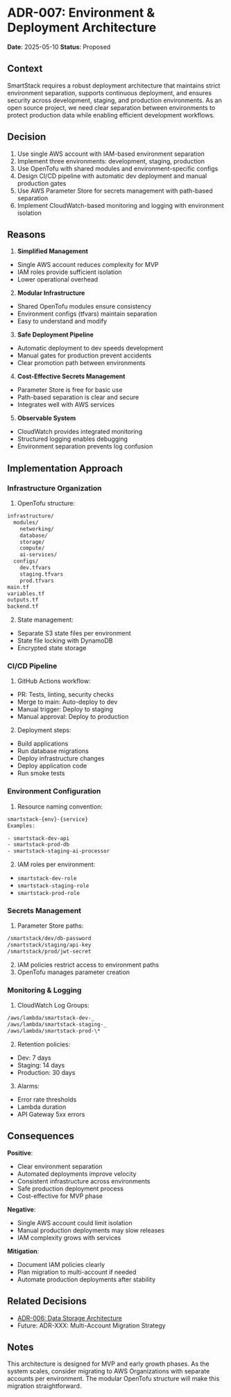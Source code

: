 # ADR-007: Environment & Deployment Architecture

**Date**: 2025-05-10
**Status**: Proposed

## Context

SmartStack requires a robust deployment architecture that maintains strict environment separation, supports continuous deployment, and ensures security across development, staging, and production environments. As an open source project, we need clear separation between environments to protect production data while enabling efficient development workflows.

## Decision

1. Use single AWS account with IAM-based environment separation
1. Implement three environments: development, staging, production
1. Use OpenTofu with shared modules and environment-specific configs
1. Design CI/CD pipeline with automatic dev deployment and manual production gates
1. Use AWS Parameter Store for secrets management with path-based separation
1. Implement CloudWatch-based monitoring and logging with environment isolation

## Reasons

1. **Simplified Management**

- Single AWS account reduces complexity for MVP
- IAM roles provide sufficient isolation
- Lower operational overhead

2. **Modular Infrastructure**

- Shared OpenTofu modules ensure consistency
- Environment configs (tfvars) maintain separation
- Easy to understand and modify

3. **Safe Deployment Pipeline**

- Automatic deployment to dev speeds development
- Manual gates for production prevent accidents
- Clear promotion path between environments

4. **Cost-Effective Secrets Management**

- Parameter Store is free for basic use
- Path-based separation is clear and secure
- Integrates well with AWS services

5. **Observable System**

- CloudWatch provides integrated monitoring
- Structured logging enables debugging
- Environment separation prevents log confusion

## Implementation Approach

### Infrastructure Organization

1. OpenTofu structure:

```bash
infrastructure/
  modules/
    networking/
    database/
    storage/
    compute/
    ai-services/
  configs/
    dev.tfvars
    staging.tfvars
    prod.tfvars
main.tf
variables.tf
outputs.tf
backend.tf
```

2. State management:

- Separate S3 state files per environment
- State file locking with DynamoDB
- Encrypted state storage

### CI/CD Pipeline

1. GitHub Actions workflow:

- PR: Tests, linting, security checks
- Merge to main: Auto-deploy to dev
- Manual trigger: Deploy to staging
- Manual approval: Deploy to production

2. Deployment steps:

- Build applications
- Run database migrations
- Deploy infrastructure changes
- Deploy application code
- Run smoke tests

### Environment Configuration

1. Resource naming convention:

```bash
smartstack-{env}-{service}
Examples:

- smartstack-dev-api
- smartstack-prod-db
- smartstack-staging-ai-processor
```

2. IAM roles per environment:

- `smartstack-dev-role`
- `smartstack-staging-role`
- `smartstack-prod-role`

### Secrets Management

1. Parameter Store paths:

```bash
/smartstack/dev/db-password
/smartstack/staging/api-key
/smartstack/prod/jwt-secret
```

2. IAM policies restrict access to environment paths
3. OpenTofu manages parameter creation

### Monitoring & Logging

1. CloudWatch Log Groups:

```bash
/aws/lambda/smartstack-dev-_
/aws/lambda/smartstack-staging-_
/aws/lambda/smartstack-prod-\*
```

2. Retention policies:

- Dev: 7 days
- Staging: 14 days
- Production: 30 days

3. Alarms:

- Error rate thresholds
- Lambda duration
- API Gateway 5xx errors

## Consequences

**Positive**:

- Clear environment separation
- Automated deployments improve velocity
- Consistent infrastructure across environments
- Safe production deployment process
- Cost-effective for MVP phase

**Negative**:

- Single AWS account could limit isolation
- Manual production deployments may slow releases
- IAM complexity grows with services

**Mitigation**:

- Document IAM policies clearly
- Plan migration to multi-account if needed
- Automate production deployments after stability

## Related Decisions

- [ADR-006: Data Storage Architecture](./ADR-006.md)
- Future: ADR-XXX: Multi-Account Migration Strategy

## Notes

This architecture is designed for MVP and early growth phases. As the system scales, consider migrating to AWS Organizations with separate accounts per environment. The modular OpenTofu structure will make this migration straightforward.
